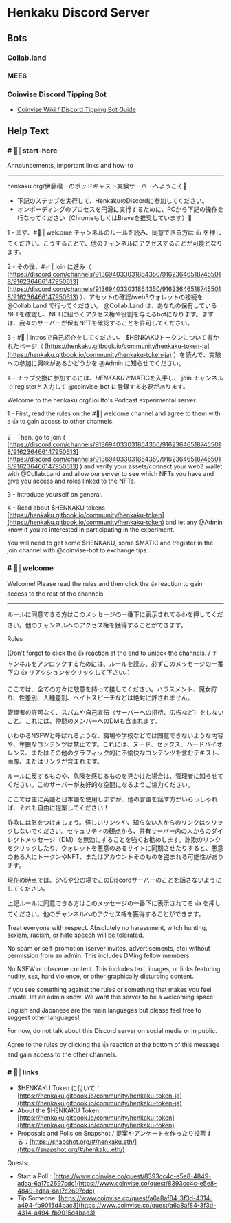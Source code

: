 # Henkaku Discord Server

## Bots

### Collab.land

### MEE6

### Coinvise Discord Tipping Bot

- [Coinvise Wiki / Discord Tipping Bot Guide](https://coinvise.notion.site/Discord-Tipping-Bot-Guide-f1bdf50e821b4739bb2fa0020de5be5a)

## Help Text

### \# 🚀│start-here

Announcements, important links and how-to

---

henkaku.org/伊藤穰一のポッドキャスト実験サーバーへようこそ🎉
- 下記のステップを実行して、HenkakuのDiscordに参加してください。
- オンボーディングのプロセスを円滑に実行するために、PCから下記の操作を行なってください（ChromeもしくはBraveを推奨しています）🚀

1 - まず、#👋 | welcome チャンネルのルールを読み、同意できる方は 👍 を押してください。こうすることで、他のチャンネルにアクセスすることが可能となります。

2 - その後、#✅ | join に進み（ [https://discord.com/channels/913694033031864350/916236465187455018/916236466147950613](https://discord.com/channels/913694033031864350/916236465187455018/916236466147950613) ）、アセットの確認/web3ウォレットの接続を @Collab.Land で行ってください。 @Collab.Land は、あなたの保有しているNFTを確認し、NFTに紐づくアクセス権や役割を与えるbotになります。まずは、我々のサーバーが保有NFTを確認することを許可してください。

3 - #👋 | introsで自己紹介をしてください。
$HENKAKUトークンについて書かれたページ（ [https://henkaku.gitbook.io/community/henkaku-token-ja](https://henkaku.gitbook.io/community/henkaku-token-ja) ）を読んで、実験への参加に興味があるかどうかを @Admin に知らせてください。

4 - チップ交換に参加するには、$HENKAKUと$MATICを入手し、 join チャンネルで!registerと入力して @coinvise-bot に登録する必要があります。

Welcome to the henkaku.org/Joi Ito's Podcast experimental server.

1 - First, read the rules on the #👋│welcome  channel and agree to them with a 👍 to gain access to other channels.

2 - Then, go to join  ( [https://discord.com/channels/913694033031864350/916236465187455018/916236466147950613](https://discord.com/channels/913694033031864350/916236465187455018/916236466147950613) ) and verify your assets/connect your web3 wallet with @Collab.Land and allow our server to see which NFTs you have and give you access and roles linked to the NFTs.

3 - Introduce yourself on general.

4 - Read about $HENKAKU tokens [https://henkaku.gitbook.io/community/henkaku-token](https://henkaku.gitbook.io/community/henkaku-token) and let any @Admin know if you're interested in participating in the experiment.

You will need to get some $HENKAKU, some $MATIC and !register in the join  channel with @coinvise-bot to exchange tips.

### \# 👋│welcome

Welcome! Please read the rules and then click the :thumbsup: reaction to gain access to the rest of the channels.

---

ルールに同意できる方はこのメッセージの一番下に表示されてる:thumbsup:を押してください。他のチャンネルへのアクセス権を獲得することができます。


Rules

(Don't forget to click the 👍 reaction at the end to unlock the channels. / チャンネルをアンロックするためには、ルールを読み、必ずこのメッセージの一番下の 👍 リアクションをクリックして下さい。）

ここでは、全ての方々に敬意を持って接してください。ハラスメント、魔女狩り、性差別、人種差別、ヘイトスピーチなどは絶対に許されません。

管理者の許可なく、スパムや自己宣伝（サーバーへの招待、広告など）をしないこと。これには、仲間のメンバーへのDMも含まれます。

いわゆるNSFWと呼ばれるような、職場や学校などでは閲覧できないような内容や、卑猥なコンテンツは禁止です。これには、ヌード、セックス、ハードバイオレンス、またはその他のグラフィック的に不愉快なコンテンツを含むテキスト、画像、またはリンクが含まれます。

ルールに反するものや、危険を感じるものを見かけた場合は、管理者に知らせてください。このサーバーが友好的な空間になるようご協力ください。

ここでは主に英語と日本語を使用しますが、他の言語を話す方がいらっしゃれば、それも自由に提案してください！

詐欺には気をつけましょう。怪しいリンクや、知らない人からのリンクはクリックしないでください。セキュリティの観点から、共有サーバー内の人からのダイレクトメッセージ（DM）を無効にすることを強くお勧めします。詐欺のリンクをクリックしたり、ウォレットを悪意のあるサイトに同期させたりすると、悪意のある人にトークンやNFT、またはアカウントそのものを盗まれる可能性があります。

現在の時点では、SNSや公の場でこのDiscordサーバーのことを話さないようにしてください。

上記ルールに同意できる方はこのメッセージの一番下に表示されてる 👍 を押してください。他のチャンネルへのアクセス権を獲得することができます。

Treat everyone with respect. Absolutely no harassment, witch hunting, sexism, racism, or hate speech will be tolerated.

No spam or self-promotion (server invites, advertisements, etc) without permission from an admin. This includes DMing fellow members.

No NSFW or obscene content. This includes text, images, or links featuring nudity, sex, hard violence, or other graphically disturbing content.

If you see something against the rules or something that makes you feel unsafe, let an admin know. We want this server to be a welcoming space!

English and Japanese are the main languages but please feel free to suggest other languages!

For now, do not talk about this Discord server on social media or in public.

Agree to the rules by clicking the 👍 reaction at the bottom of this message and gain access to the other channels.

### \# 🔗│links

- $HENKAKU Token に付いて： [https://henkaku.gitbook.io/community/henkaku-token-ja](https://henkaku.gitbook.io/community/henkaku-token-ja)
- About the $HENKAKU Token: [https://henkaku.gitbook.io/community/henkaku-token](https://henkaku.gitbook.io/community/henkaku-token)
- Proposals and Polls on Snapshot / 提案やアンケートを作ったり投票する：[https://snapshot.org/#/henkaku.eth/](https://snapshot.org/#/henkaku.eth/)

Quests:
- Start a Poll : [https://www.coinvise.co/quest/8393cc4c-e5e8-4849-adaa-6a17c2697cdc](https://www.coinvise.co/quest/8393cc4c-e5e8-4849-adaa-6a17c2697cdc)
- Tip Someone: [https://www.coinvise.co/quest/a6a8af84-3f3d-4314-a494-fb9015d4bac3](https://www.coinvise.co/quest/a6a8af84-3f3d-4314-a494-fb9015d4bac3)

